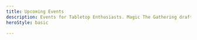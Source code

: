 ```yaml
--- 
title: Upcoming Events
description: Events for Tabletop Enthusiasts. Magic The Gathering drafts, Board Game Days, Warhammer Tournaments, Dungeons & Dragons Campaigns, all in a welcoming community space.
heroStyle: basic

---
```

<!-- Cards changed with {{ $articleClasses := "flex flex-wrap article" }} -->

<meta name="description" content="At Dice Bastion Gibraltar, we host a variety of events for tabletop enthusiasts. Enjoy relaxed Magic: The Gathering drafts, regular board game days, Warhammer battles, Pokémon TCG tournaments, and engaging Dungeons & Dragons campaigns in a welcoming community space.">

